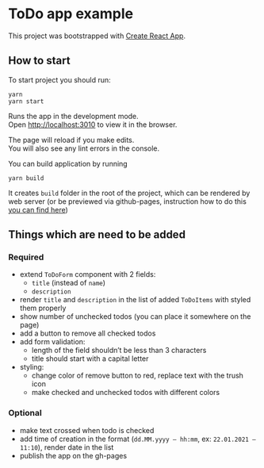 # ToDo app example

This project was bootstrapped with [Create React App](https://github.com/facebook/create-react-app).

## How to start

To start project you should run:
```
yarn
yarn start
```

Runs the app in the development mode.\
Open [http://localhost:3010](http://localhost:3010) to view it in the browser.

The page will reload if you make edits.\
You will also see any lint errors in the console.

You can build application by running

```
yarn build
```

It creates `build` folder in the root of the project, which can be rendered
by web server (or be previewed via github-pages, instruction how to do this [you can find here](https://create-react-app.dev/docs/deployment/#github-pages))

## Things which are need to be added

### Required
* extend `ToDoForm` component with 2 fields:
    * `title` (instead of `name`)
    * `description`
* render `title` and `description` in the list of added `ToDoItems` with styled them properly
* show number of unchecked todos (you can place it somewhere on the page)
* add a button to remove all checked todos
* add form validation:
    * length of the field shouldn’t be less than 3 characters
    * title should start with a capital letter
* styling:
    * change color of remove button to red, replace text with the trush icon
    * make checked and unchecked todos with different colors

### Optional
* make text crossed when todo is checked
* add time of creation in the format (`dd.MM.yyyy – hh:mm`, ex: `22.01.2021 – 11:10`), render date in the list
* publish the app on the gh-pages

